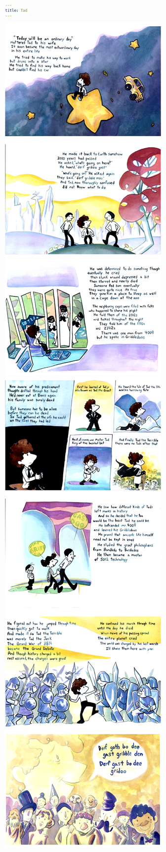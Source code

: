 ```yaml
---
title: Tad
---
```


![](tad1.png)
![](tad2.png)
![](tad3.png)
![](tad4.png)
![](tad5.png)
![](tad6.png)
![](tad7.png)